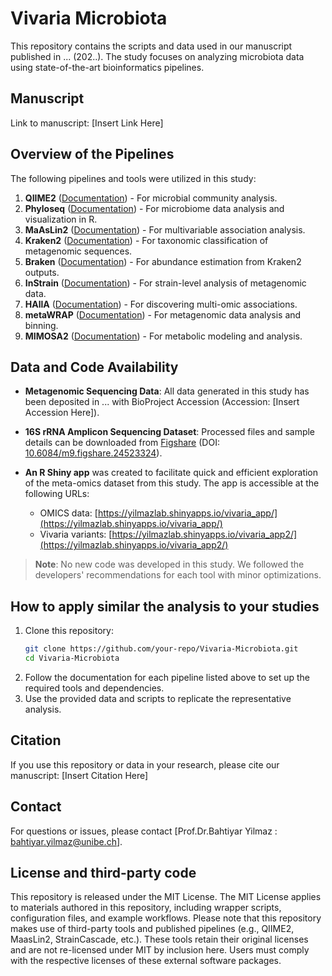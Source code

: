 # Vivaria Microbiota

This repository contains the scripts and data used in our manuscript published in ... (202..). The study focuses on analyzing microbiota data using state-of-the-art bioinformatics pipelines. 

## Manuscript
Link to manuscript: [Insert Link Here]

## Overview of the Pipelines
The following pipelines and tools were utilized in this study:

1. **QIIME2** ([Documentation](https://qiime2.org)) - For microbial community analysis.
2. **Phyloseq** ([Documentation](https://joey711.github.io/phyloseq/)) - For microbiome data analysis and visualization in R.
3. **MaAsLin2** ([Documentation](https://huttenhower.sph.harvard.edu/maaslin/)) - For multivariable association analysis.
4. **Kraken2** ([Documentation](https://ccb.jhu.edu/software/kraken2/)) - For taxonomic classification of metagenomic sequences.
5. **Braken** ([Documentation](https://ccb.jhu.edu/software/bracken/)) - For abundance estimation from Kraken2 outputs.
6. **InStrain** ([Documentation](https://instrain.readthedocs.io/en/latest/)) - For strain-level analysis of metagenomic data.
7. **HAllA** ([Documentation](https://huttenhower.sph.harvard.edu/halla/)) - For discovering multi-omic associations.
8. **metaWRAP** ([Documentation](https://github.com/bxlab/metaWRAP)) - For metagenomic data analysis and binning.
9. **MIMOSA2** ([Documentation](https://borenstein-lab.github.io/MIMOSA2shiny/)) - For metabolic modeling and analysis.

## Data and Code Availability
- **Metagenomic Sequencing Data**: All data generated in this study has been deposited in ... with BioProject Accession (Accession: [Insert Accession Here]).
- **16S rRNA Amplicon Sequencing Dataset**: Processed files and sample details can be downloaded from [Figshare](https://figshare.com/s/6b9e2c30c49bef0790ef) (DOI: [10.6084/m9.figshare.24523324](https://doi.org/10.6084/m9.figshare.24523324)).

- **An R Shiny app** was created to facilitate quick and efficient exploration of the meta-omics dataset from this study. The app is accessible at the following URLs:
  - OMICS data: [https://yilmazlab.shinyapps.io/vivaria_app/](https://yilmazlab.shinyapps.io/vivaria_app/)
  - Vivaria variants: [https://yilmazlab.shinyapps.io/vivaria_app2/](https://yilmazlab.shinyapps.io/vivaria_app2/)

> **Note**: No new code was developed in this study. We followed the developers' recommendations for each tool with minor optimizations.

## How to apply similar the analysis to your studies
1. Clone this repository:
   ```bash
   git clone https://github.com/your-repo/Vivaria-Microbiota.git
   cd Vivaria-Microbiota
   ```
2. Follow the documentation for each pipeline listed above to set up the required tools and dependencies.
3. Use the provided data and scripts to replicate the representative analysis.

## Citation
If you use this repository or data in your research, please cite our manuscript:
[Insert Citation Here]

## Contact
For questions or issues, please contact [Prof.Dr.Bahtiyar Yilmaz : bahtiyar.yilmaz@unibe.ch].

## License and third-party code
This repository is released under the MIT License. The MIT License applies to materials authored in this repository, including wrapper scripts, configuration files, and example workflows.
Please note that this repository makes use of third-party tools and published pipelines (e.g., QIIME2, MaasLin2, StrainCascade, etc.). These tools retain their original licenses and are not re-licensed under MIT by inclusion here. Users must comply with the respective licenses of these external software packages.



